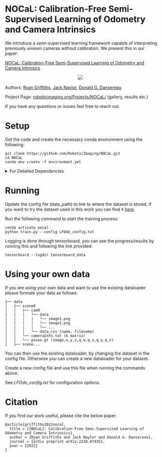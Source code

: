 # NOCaL: Calibration-Free Semi-Supervised Learning of Odometry and Camera Intrinsics

We introduce a semi-supervised learning framework capable of interpreting previously unseen cameras without calibration. We present this in our paper:


[NOCaL: Calibration-Free Semi-Supervised Learning of Odometry and Camera Intrinsics](https://arxiv.org/abs/2210.07435)

<div align="center">
<img src="https://ryanbgriffiths.github.io/images/publications/NOCaL/nvs.gif">
 </div>

Authors: [Ryan Griffiths](https://ryanbgriffiths.github.io), [Jack Naylor](https://nackjaylor.github.io), [Donald G. Dansereau](https://roboticimaging.org/)

Project Page: [roboticimaging.org/Projects/NOCaL/](https://roboticimaging.org/Projects/NOCaL/) (gallery, results etc.)

If you have any questions or issues feel free to reach out.

# Setup


Get the code and create the necessary conda environment using the following:
    
    git clone https://github.com/RoboticImaging/NOCaL.git
    cd NOCaL
    conda env create -f environment.yml

<details>
  <summary> For Detailed Dependencies </summary>

  ## Dependencies
  - python=3.7
  - cudatoolkit=11.0.221
  - pytorch=1.7.1
  - torchvision=0.8.2
  - numpy=1.20.1
  - opencv=3.4.2
  - pandas=1.2.4
  - scipy=1.6.2
  - configargparse
  - scikit-image=0.18.1
  - tensorboardx=2.2
  - matplotlib=3.3.4
  - natsort=7.1.1
  - ordered-set=4.0.2
  - tensorboard
</details>

# Running

Update the config file (data_path) to link to where the dataset is stored, if you want to try the dataset used in this work you can find it [here](http://mediathinktank.com/datarequest/).

Run the following command to start the training process:

    conda activate nocal
    python train.py --config LFOdo_config.txt

Logging is done through tensorboard, you can see the progress/results by running this and following the link provided:

    tensorboard --logdir tensorboard_data


# Using your own data
If you are using your own data and want to use the existing dataloader please formate your data as follows:

    ├── data
    │   ├── scene0
    │   │   ├── cam0
    |   |   |   └── data
    |   |   |   |   └── image1.png
    |   |   |   |   └── image2.png
    |   |   |   |   └── ...
    |   |   |   └── data.csv (name, filename)
    │   │   └── cameraInfo.txt (k matrix)                
    │   │   └── poses.gt (image,x,y,z,q_w,q_x,q_y,q_z)
    |   ├── scene...

You can then use the existing dataloader, by changing the dataset in the config file. Otherwise you can create a new dataloader for your dataset.

Create a new config file and use this file when running the commands above.

See _LFOdo_config.txt_ for configuration options.

# Citation

If you find our work useful, please cite the below paper:  

    @article{griffiths2022nocal,  
      title = {{NOCaL}: Calibration-Free Semi-Supervised Learning of Odometry and Camera Intrinsics},  
      author = {Ryan Griffiths and Jack Naylor and Donald G. Dansereau},  
      journal = {arXiv preprint arXiv:2210.07435},  
      year = {2022}  
    }
